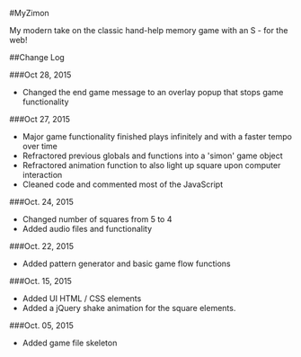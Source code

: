 #MyZimon

My modern take on the classic hand-help memory game with an S - for the web! 

##Change Log

###Oct 28, 2015
  * Changed the end game message to an overlay popup that stops game functionality

###Oct 27, 2015
  * Major game functionality finished plays infinitely and with a faster tempo
    over time
  * Refractored previous globals and functions into a 'simon' game object
  * Refractored animation function to also light up square upon computer interaction
  * Cleaned code and commented most of the JavaScript

###Oct. 24, 2015
  * Changed number of squares from 5 to 4
  * Added audio files and functionality

###Oct. 22, 2015
  * Added pattern generator and basic game flow functions

###Oct. 15, 2015
  * Added UI HTML / CSS elements
  * Added a jQuery shake animation for the square elements.

###Oct. 05, 2015
  * Added game file skeleton
